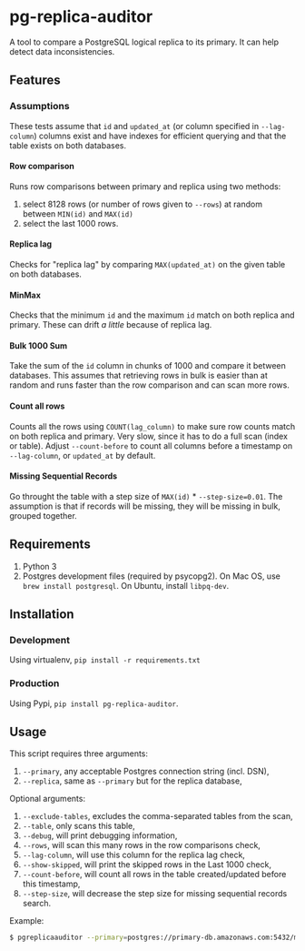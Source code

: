 # pg-replica-auditor

A tool to compare a PostgreSQL logical replica to its primary. It can help detect data inconsistencies.

## Features

### Assumptions
These tests assume that `id` and `updated_at` (or column specified in `--lag-column`) columns exist and have indexes for efficient querying and that the table exists on both databases.

#### Row comparison
Runs row comparisons between primary and replica using two methods:

1. select 8128 rows (or number of rows given to `--rows`) at random between `MIN(id)` and `MAX(id)`
2. select the last 1000 rows.

#### Replica lag
Checks for "replica lag" by comparing `MAX(updated_at)` on the given table on both databases.

#### MinMax
Checks that the minimum `id` and the maximum `id` match on both replica and primary. These can drift _a little_ because of replica lag.

#### Bulk 1000 Sum
Take the sum of the `id` column in chunks of 1000 and compare it between databases. This assumes that retrieving rows in bulk is easier than at random and runs faster than the row comparison and can scan more rows.

#### Count all rows
Counts all the rows using `COUNT(lag_column)` to make sure row counts match on both replica and primary. Very slow, since it has to do a full scan (index or table). Adjust `--count-before` to count all columns before a timestamp on `--lag-column`, or `updated_at` by default.

#### Missing Sequential Records
Go throught the table with a step size of `MAX(id)` * `--step-size=0.01`. The assumption is that if records will be missing, they will be missing in bulk, grouped together.

## Requirements

1. Python 3
2. Postgres development files (required by psycopg2). On Mac OS, use `brew install postgresql`. On Ubuntu, install `libpq-dev`.

## Installation

### Development
Using virtualenv, `pip install -r requirements.txt`

### Production
Using Pypi, `pip install pg-replica-auditor`.

## Usage

This script requires three arguments:
1. `--primary`, any acceptable Postgres connection string (incl. DSN),
2. `--replica`, same as `--primary` but for the replica database,

Optional arguments:
1. `--exclude-tables`, excludes the comma-separated tables from the scan,
2. `--table`, only scans this table,
3. `--debug`, will print debugging information,
4. `--rows`, will scan this many rows in the row comparisons check,
5. `--lag-column`, will use this column for the replica lag check,
6. `--show-skipped`, will print the skipped rows in the Last 1000 check,
7. `--count-before`, will count all rows in the table created/updated before this timestamp,
8. `--step-size`, will decrease the step size for missing sequential records search.

Example:

```bash
$ pgreplicaauditor --primary=postgres://primary-db.amazonaws.com:5432/my_db --replica=postgres://replica-db.amazonaws.com:5432/my_db --table=immutable_items --lag-column=created_at --count-before="2020-04-06"
```

